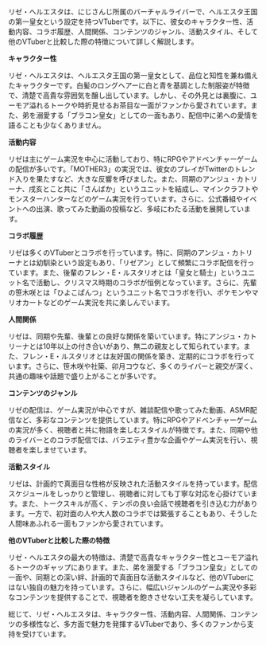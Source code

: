 リゼ・ヘルエスタは、にじさんじ所属のバーチャルライバーで、ヘルエスタ王国の第一皇女という設定を持つVTuberです。以下に、彼女のキャラクター性、活動内容、コラボ履歴、人間関係、コンテンツのジャンル、活動スタイル、そして他のVTuberと比較した際の特徴について詳しく解説します。

**キャラクター性**

リゼ・ヘルエスタは、ヘルエスタ王国の第一皇女として、品位と知性を兼ね備えたキャラクターです。白髪のロングヘアーに白と青を基調とした制服姿が特徴で、清楚で高貴な雰囲気を醸し出しています。しかし、その外見とは裏腹に、ユーモア溢れるトークや時折見せるお茶目な一面がファンから愛されています。また、弟を溺愛する「ブラコン皇女」としての一面もあり、配信中に弟への愛情を語ることも少なくありません。

**活動内容**

リゼは主にゲーム実況を中心に活動しており、特にRPGやアドベンチャーゲームの配信が多いです。「MOTHER3」の実況では、彼女のプレイがTwitterのトレンド入りを果たすなど、大きな反響を呼びました。また、同期のアンジュ・カトリーナ、戌亥とこと共に「さんばか」というユニットを結成し、マインクラフトやモンスターハンターなどのゲーム実況を行っています。さらに、公式番組やイベントへの出演、歌ってみた動画の投稿など、多岐にわたる活動を展開しています。

**コラボ履歴**

リゼは多くのVTuberとコラボを行っています。特に、同期のアンジュ・カトリーナとは幼馴染という設定もあり、「リゼアン」として頻繁にコラボ配信を行っています。また、後輩のフレン・E・ルスタリオとは「皇女と騎士」というユニット名で活動し、クリスマス時期のコラボが恒例となっています。さらに、先輩の笹木咲とは「ひよこぱんつ」というユニット名でコラボを行い、ポケモンやマリオカートなどのゲーム実況を共に楽しんでいます。

**人間関係**

リゼは、同期や先輩、後輩との良好な関係を築いています。特にアンジュ・カトリーナとは10年以上の付き合いがあり、無二の親友として知られています。また、フレン・E・ルスタリオとは友好国の関係を築き、定期的にコラボを行っています。さらに、笹木咲や社築、卯月コウなど、多くのライバーと親交が深く、共通の趣味や話題で盛り上がることが多いです。

**コンテンツのジャンル**

リゼの配信は、ゲーム実況が中心ですが、雑談配信や歌ってみた動画、ASMR配信など、多彩なコンテンツを提供しています。特にRPGやアドベンチャーゲームの実況が多く、視聴者と共に物語を楽しむスタイルが特徴です。また、同期や他のライバーとのコラボ配信では、バラエティ豊かな企画やゲーム実況を行い、視聴者を楽しませています。

**活動スタイル**

リゼは、計画的で真面目な性格が反映された活動スタイルを持っています。配信スケジュールをしっかりと管理し、視聴者に対しても丁寧な対応を心掛けています。また、トークスキルが高く、テンポの良い会話で視聴者を引き込む力があります。一方で、初対面の人や大人数のコラボでは緊張することもあり、そうした人間味あふれる一面もファンから愛されています。

**他のVTuberと比較した際の特徴**

リゼ・ヘルエスタの最大の特徴は、清楚で高貴なキャラクター性とユーモア溢れるトークのギャップにあります。また、弟を溺愛する「ブラコン皇女」としての一面や、同期との深い絆、計画的で真面目な活動スタイルなど、他のVTuberにはない独自の魅力を持っています。さらに、幅広いジャンルのゲーム実況や多彩なコンテンツを提供することで、視聴者を飽きさせない工夫を凝らしています。

総じて、リゼ・ヘルエスタは、キャラクター性、活動内容、人間関係、コンテンツの多様性など、多方面で魅力を発揮するVTuberであり、多くのファンから支持を受けています。 